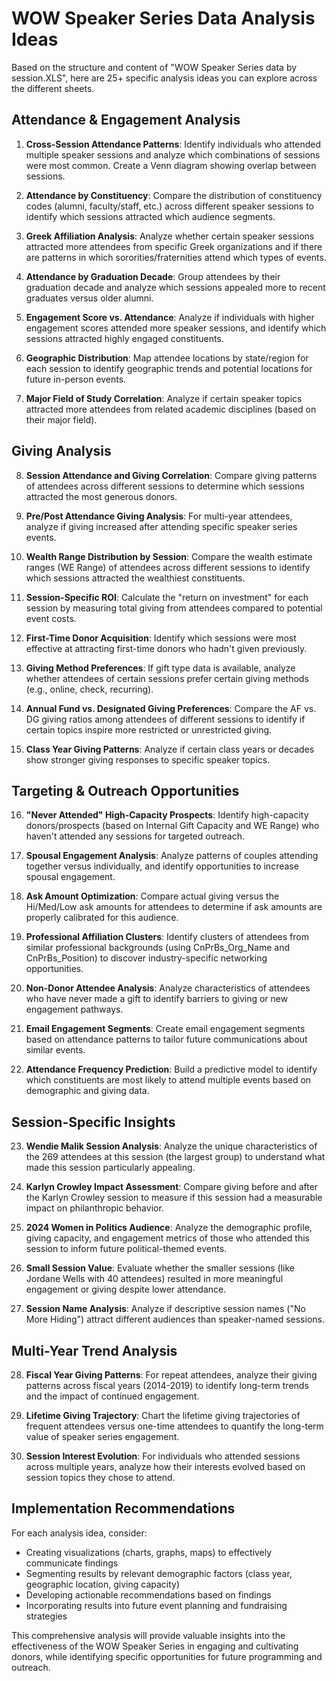 # WOW Speaker Series Data Analysis Ideas

Based on the structure and content of "WOW Speaker Series data by session.XLS", here are 25+ specific analysis ideas you can explore across the different sheets.

## Attendance & Engagement Analysis

1. **Cross-Session Attendance Patterns**: Identify individuals who attended multiple speaker sessions and analyze which combinations of sessions were most common. Create a Venn diagram showing overlap between sessions.

2. **Attendance by Constituency**: Compare the distribution of constituency codes (alumni, faculty/staff, etc.) across different speaker sessions to identify which sessions attracted which audience segments.

3. **Greek Affiliation Analysis**: Analyze whether certain speaker sessions attracted more attendees from specific Greek organizations and if there are patterns in which sororities/fraternities attend which types of events.

4. **Attendance by Graduation Decade**: Group attendees by their graduation decade and analyze which sessions appealed more to recent graduates versus older alumni.

5. **Engagement Score vs. Attendance**: Analyze if individuals with higher engagement scores attended more speaker sessions, and identify which sessions attracted highly engaged constituents.

6. **Geographic Distribution**: Map attendee locations by state/region for each session to identify geographic trends and potential locations for future in-person events.

7. **Major Field of Study Correlation**: Analyze if certain speaker topics attracted more attendees from related academic disciplines (based on their major field).

## Giving Analysis

8. **Session Attendance and Giving Correlation**: Compare giving patterns of attendees across different sessions to determine which sessions attracted the most generous donors.

9. **Pre/Post Attendance Giving Analysis**: For multi-year attendees, analyze if giving increased after attending specific speaker series events.

10. **Wealth Range Distribution by Session**: Compare the wealth estimate ranges (WE Range) of attendees across different sessions to identify which sessions attracted the wealthiest constituents.

11. **Session-Specific ROI**: Calculate the "return on investment" for each session by measuring total giving from attendees compared to potential event costs.

12. **First-Time Donor Acquisition**: Identify which sessions were most effective at attracting first-time donors who hadn't given previously.

13. **Giving Method Preferences**: If gift type data is available, analyze whether attendees of certain sessions prefer certain giving methods (e.g., online, check, recurring).

14. **Annual Fund vs. Designated Giving Preferences**: Compare the AF vs. DG giving ratios among attendees of different sessions to identify if certain topics inspire more restricted or unrestricted giving.

15. **Class Year Giving Patterns**: Analyze if certain class years or decades show stronger giving responses to specific speaker topics.

## Targeting & Outreach Opportunities

16. **"Never Attended" High-Capacity Prospects**: Identify high-capacity donors/prospects (based on Internal Gift Capacity and WE Range) who haven't attended any sessions for targeted outreach.

17. **Spousal Engagement Analysis**: Analyze patterns of couples attending together versus individually, and identify opportunities to increase spousal engagement.

18. **Ask Amount Optimization**: Compare actual giving versus the Hi/Med/Low ask amounts for attendees to determine if ask amounts are properly calibrated for this audience.

19. **Professional Affiliation Clusters**: Identify clusters of attendees from similar professional backgrounds (using CnPrBs_Org_Name and CnPrBs_Position) to discover industry-specific networking opportunities.

20. **Non-Donor Attendee Analysis**: Analyze characteristics of attendees who have never made a gift to identify barriers to giving or new engagement pathways.

21. **Email Engagement Segments**: Create email engagement segments based on attendance patterns to tailor future communications about similar events.

22. **Attendance Frequency Prediction**: Build a predictive model to identify which constituents are most likely to attend multiple events based on demographic and giving data.

## Session-Specific Insights

23. **Wendie Malik Session Analysis**: Analyze the unique characteristics of the 269 attendees at this session (the largest group) to understand what made this session particularly appealing.

24. **Karlyn Crowley Impact Assessment**: Compare giving before and after the Karlyn Crowley session to measure if this session had a measurable impact on philanthropic behavior.

25. **2024 Women in Politics Audience**: Analyze the demographic profile, giving capacity, and engagement metrics of those who attended this session to inform future political-themed events.

26. **Small Session Value**: Evaluate whether the smaller sessions (like Jordane Wells with 40 attendees) resulted in more meaningful engagement or giving despite lower attendance.

27. **Session Name Analysis**: Analyze if descriptive session names ("No More Hiding") attract different audiences than speaker-named sessions.

## Multi-Year Trend Analysis

28. **Fiscal Year Giving Patterns**: For repeat attendees, analyze their giving patterns across fiscal years (2014-2019) to identify long-term trends and the impact of continued engagement.

29. **Lifetime Giving Trajectory**: Chart the lifetime giving trajectories of frequent attendees versus one-time attendees to quantify the long-term value of speaker series engagement.

30. **Session Interest Evolution**: For individuals who attended sessions across multiple years, analyze how their interests evolved based on session topics they chose to attend.

## Implementation Recommendations

For each analysis idea, consider:

- Creating visualizations (charts, graphs, maps) to effectively communicate findings
- Segmenting results by relevant demographic factors (class year, geographic location, giving capacity)
- Developing actionable recommendations based on findings
- Incorporating results into future event planning and fundraising strategies

This comprehensive analysis will provide valuable insights into the effectiveness of the WOW Speaker Series in engaging and cultivating donors, while identifying specific opportunities for future programming and outreach. 